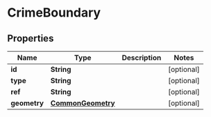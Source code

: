 

# CrimeBoundary


## Properties

Name | Type | Description | Notes
------------ | ------------- | ------------- | -------------
**id** | **String** |  |  [optional]
**type** | **String** |  |  [optional]
**ref** | **String** |  |  [optional]
**geometry** | [**CommonGeometry**](CommonGeometry.md) |  |  [optional]



